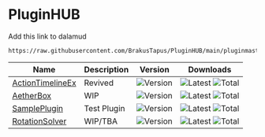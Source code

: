 # PluginHUB

Add this link to dalamud

```
https://raw.githubusercontent.com/BrakusTapus/PluginHUB/main/pluginmaster.json
```

| Name | Description | Version | Downloads |
|------|-------------|---------|-----------|
| [ActionTimelineEx](https://github.com/BrakusTapus/ActionTimelineEx) | Revived | ![Version](https://img.shields.io/github/v/release/BrakusTapus/ActionTimelineEx) | ![Latest](https://img.shields.io/github/downloads/BrakusTapus/ActionTimelineEx/latest/total.svg) ![Total](https://img.shields.io/github/downloads/BrakusTapus/ActionTimelineEx/total.svg) |
| [AetherBox](https://github.com/BrakusTapus/AetherBox) | WIP | ![Version](https://img.shields.io/github/v/release/BrakusTapus/AetherBox) | ![Latest](https://img.shields.io/github/downloads/BrakusTapus/AetherBox/latest/total.svg) ![Total](https://img.shields.io/github/downloads/BrakusTapus/AetherBox/total.svg) |
| [SamplePlugin](https://github.com/BrakusTapus/SamplePlugin) | Test Plugin | ![Version](https://img.shields.io/github/v/release/BrakusTapus/SamplePlugin) | ![Latest](https://img.shields.io/github/downloads/BrakusTapus/SamplePlugin/latest/total.svg) ![Total](https://img.shields.io/github/downloads/BrakusTapus/SamplePlugin/total.svg) |
| [RotationSolver](https://github.com/BrakusTapus/RotationSolver) | WIP/TBA | ![Version](https://img.shields.io/github/v/release/BrakusTapus/RotationSolver) | ![Latest](https://img.shields.io/github/downloads/BrakusTapus/RotationSolver/latest/total.svg) ![Total](https://img.shields.io/github/downloads/BrakusTapus/RotationSolver/total.svg) |

